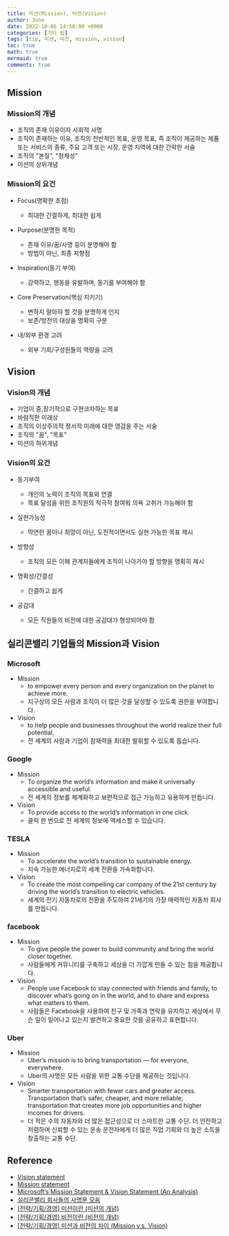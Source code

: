 ```yaml
---
title: 미션(Mission), 비전(Vision)
author: June
date: 2022-10-06 14:58:00 +0900
categories: [기타 팁]
tags: [tip, 미션, 비전, mission, vision]
toc: true
math: true
mermaid: true
comments: true
---
```

## Mission

### Mission의 개념

- 조직의 존재 이유이자 사회적 사명
- 조직이 존재하는 이유, 조직의 전반적인 목표, 운영 목표, 즉 조직이 제공하는 제품 또는 서비스의 종류, 주요 고객 또는 시장, 운영 지역에 대한 간략한 서술
- 조직의 "본질", "정체성"
- 미션의 상위개념

### Mission의 요건

- Focus(명확한 초점)
  - 최대한 간결하게, 최대한 쉽게

- Purpose(분명한 목적)
  - 존재 이유/꿈/사명 등이 분명해야 함
  - 방법이 아닌, 최종 지향점

- Inspiration(동기 부여)
  - 강력하고, 행동을 유발하며, 동기를 부여해야 함

- Core Preservation(핵심 지키기)
  - 변하지 말아햐 할 것을 분명하게 인지
  - 보존/방전의 대상을 명확히 구분

- 내/외부 환경 고려
  - 외부 기회/구성원들의 역량을 고려

## Vision

### Vision의 개념

- 기업이 중,장기적으로 구현코자하는 목표
- 바람직한 미래상
- 조직의 이상주의적 정서적 미래에 대한 영감을 주는 서술
- 조직의 "꿈", "목표"
- 미션의 하위개념

### Vision의 요건

- 동기부여
  - 개인의 노력이 조직의 목표와 연결
  - 목표 달성을 위한 조직원의 적극적 참여워 의욕 고취가 가능해야 함

- 실현가능성
  - 막연한 꿈이나 희망이 아닌, 도전적이면서도 실현 가능한 목표 제시

- 방향성
  - 조직의 모든 이해 관계자들에게 조직이 나아가야 할 방향을 명획히 제시

- 명확성/간결성
  - 간결하고 쉽게

- 공감대
  - 모든 직원들의 비전에 대한 공감대가 형성되어야 함

## 실리콘밸리 기업들의 Mission과 Vision

### Microsoft

- Mission
  - to empower every person and every organization on the planet to achieve more.
  - 지구상의 모든 사람과 조직이 더 많은 것을 달성할 수 있도록 권한을 부여합니다.
- Vision
  - to help people and businesses throughout the world realize their full potential.
  - 전 세계의 사람과 기업이 잠재력을 최대한 발휘할 수 있도록 돕습니다.

### Google

- Mission
  - To organize the world’s information and make it universally accessible and useful.
  - 전 세계의 정보를 체계화하고 보편적으로 접근 가능하고 유용하게 만듭니다.
- Vision
  - To provide access to the world’s information in one click.
  - 클릭 한 번으로 전 세계의 정보에 액세스할 수 있습니다.

### TESLA

- Mission
  - To accelerate the world’s transition to sustainable energy.
  - 지속 가능한 에너지로의 세계 전환을 가속화합니다.
- Vision
  - To create the most compelling car company of the 21st century by driving the world’s transition to electric vehicles.
  - 세계의 전기 자동차로의 전환을 주도하여 21세기의 가장 매력적인 자동차 회사를 만듭니다.

### facebook

- Mission
  - To give people the power to build community and bring the world closer together.
  - 사람들에게 커뮤니티를 구축하고 세상을 더 가깝게 만들 수 있는 힘을 제공합니다.
- Vision
  - People use Facebook to stay connected with friends and family, to discover what’s going on in the world, and to share and express what matters to them.
  - 사람들은 Facebook을 사용하여 친구 및 가족과 연락을 유지하고 세상에서 무슨 일이 일어나고 있는지 발견하고 중요한 것을 공유하고 표현합니다.

### Uber

- Mission
  - Uber’s mission is to bring transportation — for everyone, everywhere.
  - Uber의 사명은 모든 사람을 위한 교통 수단을 제공하는 것입니다.
- Vision
  - Smarter transportation with fewer cars and greater access. Transportation that’s safer, cheaper, and more reliable; transportation that creates more job opportunities and higher incomes for drivers.
  - 더 적은 수의 자동차와 더 많은 접근성으로 더 스마트한 교통 수단. 더 안전하고 저렴하며 신뢰할 수 있는 운송 운전자에게 더 많은 직업 기회와 더 높은 소득을 창출하는 교통 수단.

## Reference

- [Vision statement](https://en.wikipedia.org/wiki/Vision_statement)
- [Mission statement](https://en.wikipedia.org/wiki/Mission_statement)
- [Microsoft’s Mission Statement & Vision Statement (An Analysis)](https://panmore.com/microsoft-corporation-vision-statement-mission-statement-analysis)
- [실리콘밸리 회사들의 사명문 모음](https://www.andrewahn.co/silicon-valley/mission-statement-silicon-valley/)
- [[전략/기획/경영] 미션이란 (미션의 개념)](https://blog.naver.com/eng_lit/221031323792)
- [[전략/기획/경영] 비전이란 (비전의 개념)](https://blog.naver.com/eng_lit/221031832156)
- [[전략/기획/경영] 미션과 비전의 차이 (Mission v.s. Vision)](https://m.blog.naver.com/eng_lit/221031845647)
